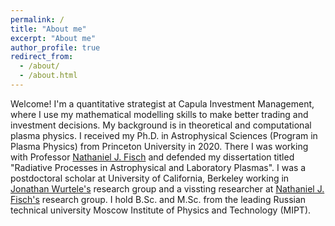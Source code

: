 ```yaml
---
permalink: /
title: "About me"
excerpt: "About me"
author_profile: true
redirect_from: 
  - /about/
  - /about.html
---
```


Welcome! I'm a quantitative strategist at Capula Investment Management, where I use my mathematical modelling skills to make better trading and investment decisions.
My background is in theoretical and computational plasma physics.
I received my Ph.D. in Astrophysical Sciences (Program in Plasma Physics) from Princeton University in 2020. There I was working with Professor [Nathaniel J. Fisch](https://plasma.princeton.edu/people/nathaniel-j-fisch) and defended my dissertation titled "Radiative Processes in Astrophysical and Laboratory Plasmas".
I was a postdoctoral scholar at University of California, Berkeley working in [Jonathan Wurtele's](https://physics.berkeley.edu/people/faculty/jonathan-wurtele) research group and a vissting researcher at [Nathaniel J. Fisch's](https://plasma.princeton.edu/people/nathaniel-j-fisch) research group.
I hold B.Sc. and M.Sc. from the leading Russian technical university Moscow Institute of Physics and Technology (MIPT).
